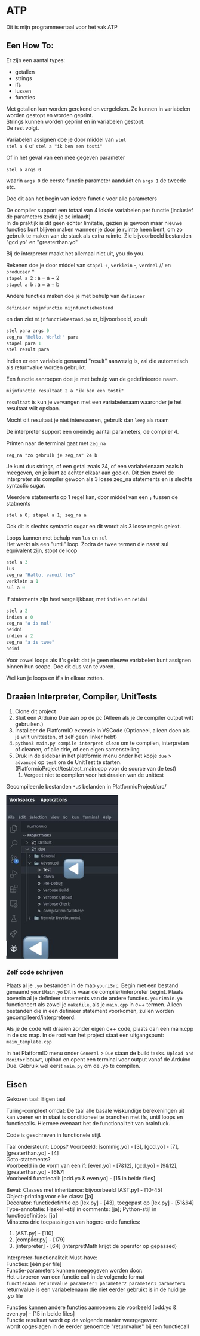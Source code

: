 # ATP

Dit is mijn programmeertaal voor het vak ATP

## Een How To:

Er zijn een aantal types:

- getallen
- strings
- ifs
- lussen
- functies

Met getallen kan worden gerekend en vergeleken. Ze kunnen in variabelen worden gestopt en worden geprint.  
Strings kunnen worden geprint en in variabelen gestopt.  
De rest volgt.

Variabelen assignen doe je door middel van `stel`  
`stel a 0` of `stel a "ik ben een tosti"`

Of in het geval van een mee gegeven parameter

`stel a args 0`

waarin `args 0` de eerste functie parameter aanduidt en `args 1` de tweede etc.

Doe dit aan het begin van iedere functie voor alle parameters

De compiler support een totaal van 4 lokale variabelen per functie (inclusief de parameters zodra je ze inlaadt)  
In de praktijk is dit geen echter limitatie, gezien je gewoon maar nieuwe functies kunt blijven maken wanneer je door je ruimte heen bent, om zo gebruik te maken van de stack als extra ruimte. Zie bijvoorbeeld bestanden "gcd.yo" en "greaterthan.yo"

Bij de interpreter maakt het allemaal niet uit, you do you.

Rekenen doe je door middel van `stapel` +, `verklein` -, `verdeel` // en `produceer` \*  
`stapel a 2` : a = a + 2  
`stapel a b` : a = a + b

Andere functies maken doe je met behulp van `definieer`

`definieer mijnfunctie mijnfunctiebestand`

en dan ziet `mijnfunctiebestand.yo` er, bijvoorbeeld, zo uit

```c
stel para args 0
zeg_na "Hello, World!" para
stapel para 1
stel result para
```

Indien er een variabele genaamd "result" aanwezig is, zal die automatisch als returnvalue worden gebruikt.

Een functie aanroepen doe je met behulp van de gedefinieerde naam.

`mijnfunctie resultaat 2 a "ik ben een tosti"`

`resultaat` is kun je vervangen met een variabelenaam waaronder je het resultaat wilt opslaan.

Mocht dit resultaat je niet interesseren, gebruik dan `leeg` als naam

De interpreter support een oneindig aantal parameters, de compiler 4.

Printen naar de terminal gaat met `zeg_na`

`zeg_na "zo gebruik je zeg_na" 24 b`

Je kunt dus strings, of een getal zoals 24, of een variabelenaam zoals b meegeven, en je kunt ze achter elkaar aan gooien.
Dit zien zowel de interpreter als compiler gewoon als 3 losse zeg_na statements en is slechts syntactic sugar.

Meerdere statements op 1 regel kan, door middel van een `;` tussen de statments

```
stel a 0; stapel a 1; zeg_na a
```

Ook dit is slechts syntactic sugar en dit wordt als 3 losse regels gelext.

Loops kunnen met behulp van `lus` en `sul`  
Het werkt als een "until" loop. Zodra de twee termen die naast sul equivalent zijn, stopt de loop

```c
stel a 3
lus
zeg_na "Hallo, vanuit lus"
verklein a 1
sul a 0
```

If statements zijn heel vergelijkbaar, met `indien` en `neidni`

```c
stel a 2
indien a 0
zeg_na "a is nul"
neidni
indien a 2
zeg_na "a is twee"
neini
```

Voor zowel loops als if's geldt dat je geen nieuwe variabelen kunt assignen binnen hun scope. Doe dit dus van te voren.

Wel kun je loops en if's in elkaar zetten.

## Draaien Interpreter, Compiler, UnitTests

1. Clone dit project
2. Sluit een Arduino Due aan op de pc (Alleen als je de compiler output wilt gebruiken.)
3. Installeer de PlatformIO extensie in VSCode (Optioneel, alleen doen als je wilt unittesten, of zelf geen linker hebt)
4. `python3 main.py compile interpret clean` om te compilen, interpreten of cleanen, of alle drie, of een eigen samenstelling
5. Druk in de sidebar in het platformio menu onder het kopje `due` > `advanced` op `test` om de UnitTest te starten. (PlatformioProject/test/test_main.cpp voor de source van de test)
   1. Vergeet niet te compilen voor het draaien van de unittest

Gecompileerde bestanden `*.S` belanden in PlatformioProject/src/

![](./pictureoftestbutton.jpeg)

### Zelf code schrijven

Plaats al je `.yo` bestanden in de map `youriSrc`. Begin met een bestand genaamd `youriMain.yo` Dit is waar de compiler/interpreter begint. Plaats bovenin al je definieer statements van de andere functies. `youriMain.yo` functioneert als zowel je `makefile`, als je `main.cpp` in c++ termen. Alleen bestanden die in een definieer statement voorkomen, zullen worden gecompileerd/interpreteerd.

Als je de code wilt draaien zonder eigen c++ code, plaats dan een main.cpp in de src map. In de root van het project staat een uitgangspunt: `main_template.cpp`

In het PlatformIO menu onder `General` > `Due` staan de build tasks. `Upload and Monitor` bouwt, upload en opent een terminal voor output vanaf de Arduino Due. Gebruik wel eerst `main.py` om de .yo te compilen.

## Eisen

Gekozen taal: Eigen taal

Turing-compleet omdat:
De taal alle basale wiskundige berekeningen uit kan voeren en in staat is conditioneel te branchen met ifs, until loops en functiecalls. Hiermee evenaart het de functionaliteit van brainfuck.

Code is geschreven in functionele stijl.

Taal ondersteunt:
Loops? Voorbeeld: [sommig.yo] - [3], [gcd.yo] - [7], [greaterthan.yo] - [4]  
Goto-statements?  
Voorbeeld in de vorm van een if: [even.yo] - [7&12], [gcd.yo] - [9&12], [greaterthan.yo] - [6&7]  
Voorbeeld functiecall: [odd.yo & even.yo] - [15 in beide files]

Bevat:
Classes met inheritance: bijvoorbeeld [AST.py] - [10-45]  
Object-printing voor elke class: [ja]  
Decorator: functiedefinitie op [lex.py] - [43], toegepast op [lex.py] - [51&64]  
Type-annotatie: Haskell-stijl in comments: [ja]; Python-stijl in functiedefinities: [ja]  
Minstens drie toepassingen van hogere-orde functies:

1. [AST.py] - [110]
2. [compiler.py] - [179]
3. [interpreter] - [64] (interpretMath krijgt de operator op gepassed)

Interpreter-functionaliteit Must-have:  
Functies: [één per file]  
Functie-parameters kunnen meegegeven worden door:  
Het uitvoeren van een functie call in de volgende format  
`functienaam returnvalue parameter1 parameter2 parameter3 parameter4`   
returnvalue is een variabelenaam die niet eerder gebruikt is in de huidige .yo file

Functies kunnen andere functies aanroepen: zie voorbeeld [odd.yo & even.yo] - [15 in beide files]  
Functie resultaat wordt op de volgende manier weergegeven:  
wordt opgeslagen in de eerder genoemde "returnvalue" bij een functiecall
